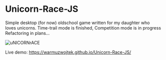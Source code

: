 # Unicorn-Race-JS
Simple desktop (for now) oldschool game written for my daughter who loves unicorns.
Time-trail mode is finished, Competition mode is in progress
Refactoring in plans...

![uNICORNrACE](https://user-images.githubusercontent.com/65849475/113042793-e43b9300-919b-11eb-90d9-102d1bebcc85.jpg)

Live demo: https://warmuzwojtek.github.io/Unicorn-Race-JS/
